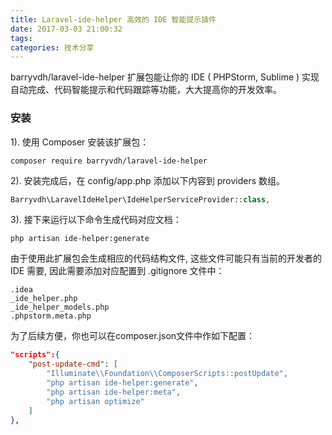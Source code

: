 ```yaml
---
title: Laravel-ide-helper 高效的 IDE 智能提示插件
date: 2017-03-03 21:00:32
tags:
categories: 技术分享
---
```

barryvdh/laravel-ide-helper 扩展包能让你的 IDE ( PHPStorm, Sublime ) 实现自动完成、代码智能提示和代码跟踪等功能，大大提高你的开发效率。

### 安装

1). 使用 Composer 安装该扩展包：
```
composer require barryvdh/laravel-ide-helper
```
2). 安装完成后，在 config/app.php 添加以下内容到 providers 数组。
```php
Barryvdh\LaravelIdeHelper\IdeHelperServiceProvider::class,
```
3). 接下来运行以下命令生成代码对应文档：
```
php artisan ide-helper:generate
```
由于使用此扩展包会生成相应的代码结构文件, 这些文件可能只有当前的开发者的 IDE 需要, 因此需要添加对应配置到 .gitignore 文件中：
```
.idea
_ide_helper.php
_ide_helper_models.php
.phpstorm.meta.php
```
为了后续方便，你也可以在composer.json文件中作如下配置：
```json
"scripts":{
    "post-update-cmd": [
        "Illuminate\\Foundation\\ComposerScripts::postUpdate",
        "php artisan ide-helper:generate",
        "php artisan ide-helper:meta",
        "php artisan optimize"
    ]
},
```
